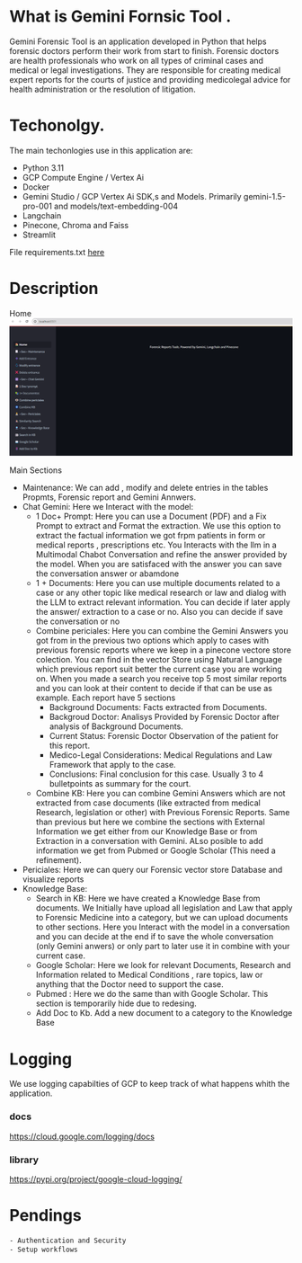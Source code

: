 # What is Gemini Fornsic Tool .
Gemini Forensic Tool is an application developed in Python that helps forensic doctors perform their work from start to finish. Forensic doctors are health professionals who work on all types of criminal cases and medical or legal investigations. They are responsible for creating medical expert reports for the courts of justice and providing medicolegal advice for health administration or the resolution of litigation.


# Techonolgy.

The main techonlogies use in this application are:
- Python 3.11
- GCP Compute Engine / Vertex Ai
- Docker
- Gemini Studio / GCP Vertex Ai SDK,s and Models. Primarily gemini-1.5-pro-001 and models/text-embedding-004
- Langchain
- Pinecone, Chroma and Faiss
- Streamlit

File requirements.txt [here](requirements.txt)



# Description
Home 
![alt text](docs/images/home.png)

Main Sections
- Maintenance: We can add , modify and delete entries in the tables Propmts, Forensic report and Gemini Annwers.
- Chat Gemini: Here we Interact with the model:
    - 1 Doc+ Prompt: Here you can use a Document (PDF) and a Fix Prompt to extract and Format the extraction. We use this option to extract the factual information we got frpm patients in form or medical reports , prescriptions etc. You Interacts with the llm in a Multimodal Chabot Conversation and refine the answer provided by the model. When you are satisfaced with the answer you can save the conversation answer or abamdone
    - 1 + Documents:  Here you can use multiple documents related to a case or any other topic like medical research or law and dialog with the LLM to extract relevant information. You can decide if later apply the answer/ extraction to a case or no. Also you can decide if save the conversation or no
    - Combine periciales: Here you can combine the Gemini Answers you got from in the previous two options which apply to cases with previous forensic reports where we keep in a pinecone vectore store colection. You can find in the vector Store using Natural Language which previous report suit better the current case you are working on. When you made a search you receive top 5 most similar reports and you can look at their content to decide if that can be use as example. Each report have 5 sections
        - Background Documents: Facts extracted from Documents.
        - Backgroud Doctor: Analisys Provided by Forensic Doctor after analysis of Background Documents.
        - Current Status: Forensic Doctor Observation of the patient for this report.
        - Medico-Legal Considerations: Medical Regulations and Law Framework that apply to the case.
        - Conclusions: Final conclusion for this case. Usually 3 to 4 bulletpoints as summary for the court.
    - Combine KB: Here you can combine Gemini Answers which are not extracted from case documents (like extracted from medical Research, legislation or other) with Previous Forensic Reports. Same than previous but here we combine the sections with External Information we get either from our Knowledge Base or from Extraction in a conversation with Gemini. ALso posible to add information we get from Pubmed or Google Scholar (This need a refinement).
- Periciales: Here we can query our Forensic vector store Database and visualize reports
- Knowledge Base:
    - Search in KB: Here we have created a Knowledge Base from documents. We Initially have upload all legislation and Law that apply to Forensic Medicine into a category, but we can upload documents to other sections. Here you Interact with the model in a conversation and you can decide at the end if to save the whole conversation (only Gemini anwers) or only part to later use it in combine with your current case.
    - Google Scholar: Here we look for relevant Documents, Research and Information related to Medical Conditions , rare topics, law or anything that the Doctor need to support the case. 
    - Pubmed : Here we do the same than with Google Scholar. This section is temporarily hide due to redesing.
    - Add Doc to Kb. Add a new document to a category to the Knowledge Base

# Logging
We use logging capabilties of GCP to keep track of what happens whith the application.
### docs
https://cloud.google.com/logging/docs
### library
https://pypi.org/project/google-cloud-logging/

# Pendings
    - Authentication and Security
    - Setup workflows